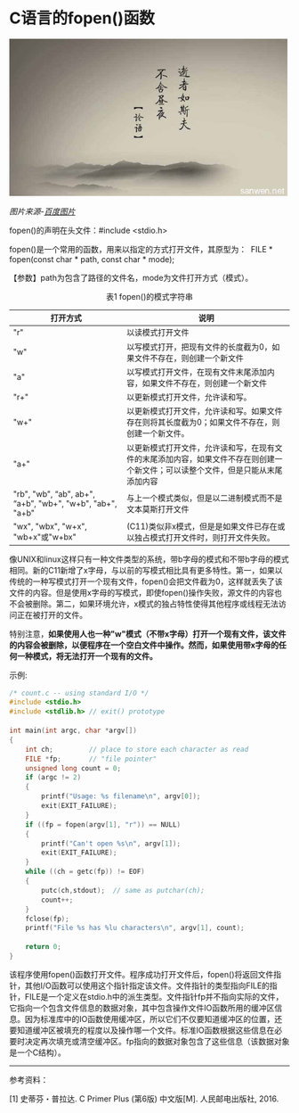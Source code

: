 # C语言的fopen()函数

</center>

<img src="image\逝者如斯夫不舍昼夜.jpg" width="500">

*图片来源-[百度图片](https://image.baidu.com/search/detail?ct=503316480&z=0&ipn=d&word=%E5%8F%A4%E4%BB%A3%E5%90%8D%E8%A8%80&step_word=&hs=0&pn=43&spn=0&di=74374024670&pi=0&rn=1&tn=baiduimagedetail&is=0%2C0&istype=2&ie=utf-8&oe=utf-8&in=&cl=2&lm=-1&st=-1&cs=3530093812%2C164428501&os=2387686965%2C984368008&simid=0%2C0&adpicid=0&lpn=0&ln=1949&fr=&fmq=1497243663101_R&fm=result&ic=0&s=undefined&se=&sme=&tab=0&width=&height=&face=undefined&ist=&jit=&cg=&bdtype=0&oriquery=&objurl=http%3A%2F%2Fimg.ishuo.cn%2Fdoc%2F1610%2F883-16101QJ247.jpg&fromurl=ippr_z2C%24qAzdH3FAzdH3Ftfi75_z%26e3BvgAzdH3Ff7k3jvpAzdH3Fkevj27_z%26e3Bip4s&gsm=0&rpstart=0&rpnum=0)*

</center>

fopen()的声明在头文件：#include <stdio.h>

fopen()是一个常用的函数，用来以指定的方式打开文件，其原型为：
​    FILE * fopen(const char * path, const char * mode);

【参数】path为包含了路径的文件名，mode为文件打开方式（模式）。

<center>

表1 fopen()的模式字符串

</center>



| 打开方式                                     | 说明                                       |
| ---------------------------------------- | ---------------------------------------- |
| "r"                                      | 以读模式打开文件                                 |
| "w"                                      | 以写模式打开，把现有文件的长度截为0，如果文件不存在，则创建一个新文件      |
| "a"                                      | 以写模式打开文件，在现有文件末尾添加内容，如果文件不存在，则创建一个新文件    |
| "r+"                                     | 以更新模式打开文件，允许读和写。                         |
| "w+"                                     | 以更新模式打开文件，允许读和写。如果文件存在则将其长度截为0；如果文件不存在，则创建一个新文件。 |
| "a+"                                     | 以更新模式打开文件，允许读和写，在现有文件的末尾添加内容，如果文件不存在则创建一个新文件；可以读整个文件，但是只能从末尾添加内容 |
| "rb", "wb", “ab", ab+", “a+b”, "wb+", "w+b", "ab+", "a+b" | 与上一个模式类似，但是以二进制模式而不是文本莫斯打开文件             |
| "wx", "wbx", "w+x", "wb+x"或"w+bx"        | (C11)类似非x模式，但是是如果文件已存在或以独占模式打开文件时，则打开文件失败。 |

像UNIX和linux这样只有一种文件类型的系统，带b字母的模式和不带b字母的模式相同。新的C11新增了x字母，与以前的写模式相比具有更多特性。第一，如果以传统的一种写模式打开一个现有文件，fopen()会把文件截为0，这样就丢失了该文件的内容。但是使用x字母的写模式，即使fopen()操作失败，源文件的内容也不会被删除。第二，如果环境允许，x模式的独占特性使得其他程序或线程无法访问正在被打开的文件。

特别注意，**如果使用人也一种"w"模式（不带x字母）打开一个现有文件，该文件的内容会被删除，以便程序在一个空白文件中操作。然而，如果使用带x字母的任何一种模式，将无法打开一个现有的文件。**

示例:

```c
/* count.c -- using standard I/O */
#include <stdio.h>
#include <stdlib.h> // exit() prototype

int main(int argc, char *argv[])
{
    int ch;         // place to store each character as read
    FILE *fp;       // "file pointer"
    unsigned long count = 0;
    if (argc != 2)
    {
        printf("Usage: %s filename\n", argv[0]);
        exit(EXIT_FAILURE);
    }
    if ((fp = fopen(argv[1], "r")) == NULL)
    {
        printf("Can't open %s\n", argv[1]);
        exit(EXIT_FAILURE);
    }
    while ((ch = getc(fp)) != EOF)
    {
        putc(ch,stdout);  // same as putchar(ch);
        count++;
    }
    fclose(fp);
    printf("File %s has %lu characters\n", argv[1], count);
    
    return 0;
}
```

该程序使用fopen()函数打开文件。程序成功打开文件后，fopen()将返回文件指针，其他I/O函数可以使用这个指针指定该文件。文件指针的类型指向FILE的指针，FILE是一个定义在stdio.h中的派生类型。文件指针fp并不指向实际的文件，它指向一个包含文件信息的数据对象，其中包含操作文件IO函数所用的缓冲区信息。因为标准库中的IO函数使用缓冲区，所以它们不仅要知道缓冲区的位置，还要知道缓冲区被填充的程度以及操作哪一个文件。标准IO函数根据这些信息在必要时决定再次填充或清空缓冲区。fp指向的数据对象包含了这些信息（该数据对象是一个C结构）。

---

参考资料：

[1] 史蒂芬・普拉达. C Primer Plus (第6版) 中文版[M]. 人民邮电出版社, 2016.